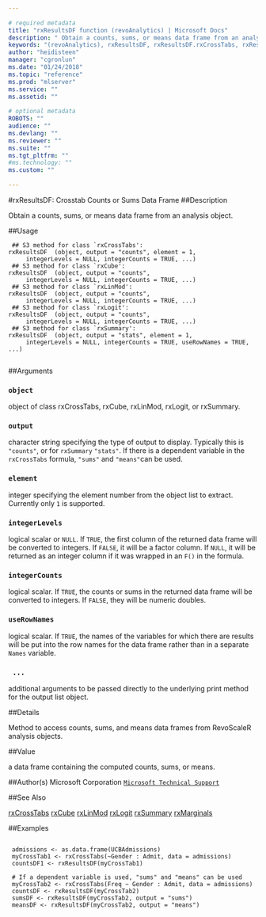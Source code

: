 ```yaml
--- 
 
# required metadata 
title: "rxResultsDF function (revoAnalytics) | Microsoft Docs" 
description: " Obtain a counts, sums, or means data frame from an analysis object. " 
keywords: "(revoAnalytics), rxResultsDF, rxResultsDF.rxCrossTabs, rxResultsDF.rxCube, rxResultsDF.rxLinMod, rxResultsDF.rxLogit, rxResultsDF.rxSummary, category, models" 
author: "heidisteen" 
manager: "cgronlun" 
ms.date: "01/24/2018" 
ms.topic: "reference" 
ms.prod: "mlserver" 
ms.service: "" 
ms.assetid: "" 
 
# optional metadata 
ROBOTS: "" 
audience: "" 
ms.devlang: "" 
ms.reviewer: "" 
ms.suite: "" 
ms.tgt_pltfrm: "" 
#ms.technology: "" 
ms.custom: "" 
 
--- 
```

 
 
 
 
 
 
 
 #rxResultsDF: Crosstab Counts or Sums Data Frame 
 ##Description
 
Obtain a counts, sums, or means data frame from an analysis object.
 
 
 ##Usage

```   
 ## S3 method for class `rxCrossTabs':
rxResultsDF  (object, output = "counts", element = 1,
     integerLevels = NULL, integerCounts = TRUE, ...)
 ## S3 method for class `rxCube':
rxResultsDF  (object, output = "counts",
     integerLevels = NULL, integerCounts = TRUE, ...)
 ## S3 method for class `rxLinMod':
rxResultsDF  (object, output = "counts", 
     integerLevels = NULL, integerCounts = TRUE, ...)
 ## S3 method for class `rxLogit':
rxResultsDF  (object, output = "counts", 
     integerLevels = NULL, integerCounts = TRUE, ...)
 ## S3 method for class `rxSummary':
rxResultsDF  (object, output = "stats", element = 1,
     integerLevels = NULL, integerCounts = TRUE, useRowNames = TRUE, ...)            
 
```
 
 ##Arguments

   
    
 ### `object`
 object of class rxCrossTabs, rxCube, rxLinMod, rxLogit, or rxSummary. 
  
  
    
 ### `output`
 character string specifying the type of output to display.  Typically this is `"counts"`, or for `rxSummary` `"stats"`. If there is a  dependent variable in the `rxCrossTabs` formula, `"sums"` and `"means"`can be used.  
  
  
    
 ### `element`
 integer specifying the element number from the object list to extract. Currently only `1` is supported. 
  
  
    
 ### `integerLevels`
 logical scalar or `NULL`. If `TRUE`, the  first column of the returned data frame will be converted to integers.  If `FALSE`, it will be a factor column. If `NULL`, it will be returned as an integer column if it was wrapped in an `F()` in the formula. 
  
  
    
 ### `integerCounts`
 logical scalar. If `TRUE`, the  counts or sums in the returned data frame will be converted to integers.  If `FALSE`, they will be numeric doubles. 
  
  
    
 ### `useRowNames`
 logical scalar. If `TRUE`, the names of the variables for  which there are results will be put into the row names for the data frame   rather than in a separate `Names` variable. 
  
  
    
 ### ` ...`
 additional arguments to be passed directly to the underlying print method for the output list object. 
  
  
 
 
 ##Details
 
Method to access counts, sums, and means data frames from
RevoScaleR analysis objects.
 
 
 ##Value
 
a data frame containing the computed counts, sums, or means.
 
 ##Author(s)
 Microsoft Corporation [`Microsoft Technical Support`](https://go.microsoft.com/fwlink/?LinkID=698556&clcid=0x409)
 
 
 ##See Also
 
[rxCrossTabs](rxCrossTabs.md)
[rxCube](rxCube.md)
[rxLinMod](rxLinMod.md)
[rxLogit](rxLogit.md)
[rxSummary](rxSummary.md)
[rxMarginals](rxMarginals.md)
   
 ##Examples

 ```
   
  admissions <- as.data.frame(UCBAdmissions)
  myCrossTab1 <- rxCrossTabs(~Gender : Admit, data = admissions)
  countsDF1 <- rxResultsDF(myCrossTab1)
  
  # If a dependent variable is used, "sums" and "means" can be used
  myCrossTab2 <- rxCrossTabs(Freq ~ Gender : Admit, data = admissions)
  countsDF <- rxResultsDF(myCrossTab2)
  sumsDF <- rxResultsDF(myCrossTab2, output = "sums")
  meansDF <- rxResultsDF(myCrossTab2, output = "means")
 
```
 
 
 
